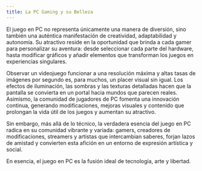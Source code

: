 ```yaml
---
title: La PC Gaming y su Belleza
---
```


El juego en PC no representa únicamente una manera de diversión, sino también una auténtica manifestación de creatividad, adaptabilidad y autonomía. Su atractivo reside en la oportunidad que brinda a cada gamer para personalizar su aventura: desde seleccionar cada parte del hardware, hasta modificar gráficos y añadir elementos que transforman los juegos en experiencias singulares. 

Observar un videojuego funcionar a una resolución máxima y altas tasas de imágenes por segundo es, para muchos, un placer visual sin igual. Los efectos de iluminación, las sombras y las texturas detalladas hacen que la pantalla se convierta en un portal hacia mundos que parecen reales. Asimismo, la comunidad de jugadores de PC fomenta una innovación continua, generando modificaciones, mejoras visuales y contenido que prolongan la vida útil de los juegos y aumentan su atractivo. 

Sin embargo, más allá de lo técnico, la verdadera esencia del juego en PC radica en su comunidad vibrante y variada: gamers, creadores de modificaciones, streamers y artistas que intercambian saberes, forjan lazos de amistad y convierten esta afición en un entorno de expresión artística y social. 

En esencia, el juego en PC es la fusión ideal de tecnología, arte y libertad.